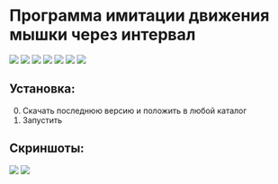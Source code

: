 # Программа имитации движения мышки через интервал

![](https://img.shields.io/github/v/release/accuratealx/IAmHere)
![](https://img.shields.io/github/stars/accuratealx/IAmHere)
![](https://img.shields.io/github/downloads/accuratealx/IAmHere/total)
![](https://img.shields.io/github/repo-size/accuratealx/IAmHere)
![](https://img.shields.io/github/release-date/accuratealx/IAmHere)
![](https://img.shields.io/github/last-commit/accuratealx/IAmHere)
![](https://img.shields.io/github/languages/top/accuratealx/IAmHere)

## Установка:
0. Скачать последнюю версию и положить в любой каталог
1. Запустить

## Скриншоты:
![](https://github.com/accuratealx/IAmHere/raw/master/Doc/Screenshots/Screenshot001.png)
![](https://github.com/accuratealx/IAmHere/raw/master/Doc/Screenshots/Screenshot002.png)
